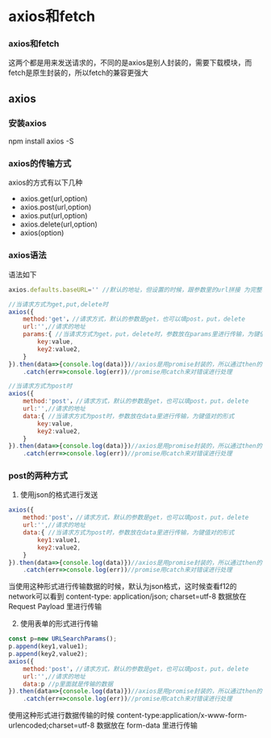 # axios和fetch

### axios和fetch
这两个都是用来发送请求的，不同的是axios是别人封装的，需要下载模块，而fetch是原生封装的，所以fetch的兼容更强大

## axios

### 安装axios

npm install axios -S

### axios的传输方式
axios的方式有以下几种
- axios.get(url,option)
- axios.post(url,option)
- axios.put(url,option)
- axios.delete(url,option)
- axios(option)

### axios语法
语法如下
```javascript
axios.defaults.baseURL='' //默认的地址，但设置的时候，跟参数里的url拼接 为完整地址

//当请求方式为get,put,delete时
axios({
    method:'get'，//请求方式，默认的参数是get，也可以填post，put，delete
    url:'',//请求的地址
    params:{ //当请求方式为get，put，delete时，参数放在params里进行传输，为键值对的形式
        key:value,
        key2:value2,
    }
}).then(data=>{console.log(data)})//axios是用promise封装的，所以通过then的方法来进行后续的处理。
    .catch(err=>console.log(err))//promise用catch来对错误进行处理

//当请求方式为post时
axios({
    method:'post'，//请求方式，默认的参数是get，也可以填post，put，delete
    url:'',//请求的地址
    data:{ //当请求方式为post时，参数放在data里进行传输，为键值对的形式
        key:value,
        key2:value2,
    }
}).then(data=>{console.log(data)})//axios是用promise封装的，所以通过then的方法来进行后续的处理。
    .catch(err=>console.log(err))//promise用catch来对错误进行处理
```

### post的两种方式

1. 使用json的格式进行发送
```javascript
axios({
    method:'post'，//请求方式，默认的参数是get，也可以填post，put，delete
    url:'',//请求的地址
    data:{ //当请求方式为post时，参数放在data里进行传输，为键值对的形式
        key1:value1,
        key2:value2,
    }
}).then(data=>{console.log(data)})//axios是用promise封装的，所以通过then的方法来进行后续的处理。
    .catch(err=>console.log(err))//promise用catch来对错误进行处理

```
当使用这种形式进行传输数据的时候，默认为json格式，这时候查看f12的network可以看到
content-type: application/json; charset=utf-8
数据放在  Request Payload 里进行传输


2. 使用表单的形式进行传输
```javascript
const p=new URLSearchParams();
p.append(key1,value1);
p.append(key2,value2);
axios({
    method:'post'，//请求方式，默认的参数是get，也可以填post，put，delete
    url:'',//请求的地址
    data:p //p里面就是传输的数据
}).then(data=>{console.log(data)})//axios是用promise封装的，所以通过then的方法来进行后续的处理。
    .catch(err=>console.log(err))//promise用catch来对错误进行处理

```
使用这种形式进行数据传输的时候
content-type:application/x-www-form-urlencoded;charset=utf-8
数据放在  form-data   里进行传输